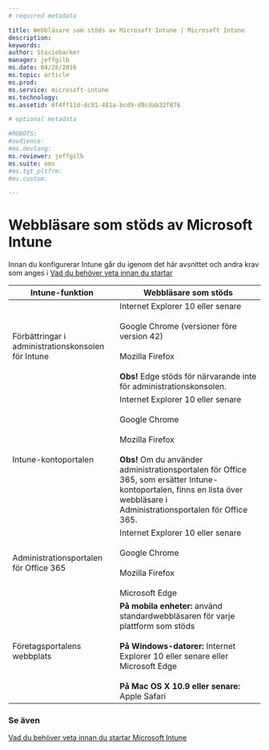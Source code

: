 ```yaml
---
# required metadata

title: Webbläsare som stöds av Microsoft Intune | Microsoft Intune
description:
keywords:
author: Staciebarker
manager: jeffgilb
ms.date: 04/28/2016
ms.topic: article
ms.prod:
ms.service: microsoft-intune
ms.technology:
ms.assetid: 6f4ff11d-dc81-481a-bcd9-d8cdab32f876

# optional metadata

#ROBOTS:
#audience:
#ms.devlang:
ms.reviewer: jeffgilb
ms.suite: ems
#ms.tgt_pltfrm:
#ms.custom:

---
```


# Webbläsare som stöds av Microsoft Intune

Innan du konfigurerar Intune går du igenom det här avsnittet och andra krav som anges i [Vad du behöver veta innan du startar](what-to-know-before-you-start-microsoft-intune.md)

|Intune-funktion |Webbläsare som stöds|
|---------|---------|
|Förbättringar i administrationskonsolen för Intune     |  Internet Explorer 10 eller senare<br /><br />Google Chrome (versioner före version 42)<br /><br />Mozilla Firefox <br /><br />**Obs!** Edge stöds för närvarande inte för administrationskonsolen.                      
|Intune-kontoportalen     | Internet Explorer 10 eller senare<br /><br />Google Chrome  <br /><br />Mozilla Firefox<br /><br />**Obs!** Om du använder administrationsportalen för Office 365, som ersätter Intune-kontoportalen, finns en lista över webbläsare i Administrationsportalen för Office 365.    
|Administrationsportalen för Office 365     |Internet Explorer 10 eller senare<br /><br />Google Chrome <br /><br />Mozilla Firefox <br /><br />Microsoft Edge  |
|Företagsportalens webbplats     |**På mobila enheter:** använd standardwebbläsaren för varje plattform som stöds   <br /><br />**På Windows-datorer:** Internet Explorer 10 eller senare eller Microsoft Edge<br /><br />**På Mac OS X 10.9 eller senare:** Apple Safari    |


### Se även
[Vad du behöver veta innan du startar Microsoft Intune](what-to-know-before-you-start-microsoft-intune.md)




<!--HONumber=May16_HO2-->


